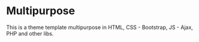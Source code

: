 # Multipurpose
This is a theme template multipurpose in HTML, CSS - Bootstrap, JS - Ajax, PHP and other libs.
